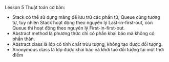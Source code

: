 Lesson 5 Thuật toán cơ bản:
- Stack có thể sử dụng mảng để lưu trữ các phần tử, Queue cùng tương tự, tuy nhiên Stack hoạt động theo nguyên lý Last-in-first-out, còn Queue thì hoạt động theo nguyên lý First-in-first-out.
- Abstract method là phương thức chỉ có phần khai báo mà không có phần thân.
- Abstract class là lớp có tính chất trừu tượng, không tạo được đối tượng.
- Anonymous class là lớp được khai báo và khởi tạo đối tượng tại một thời điểm
